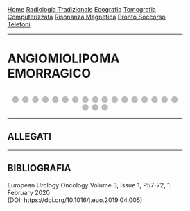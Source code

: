 <head>
<link rel="shortcut icon" type="image/x-icon" href="favicon.ico" />
<title>SL Rad Vademecum | CASEual Wednesday - Angiomiolipoma emorragico</title>
<style>
  * {
    box-sizing: border-box;
  }
  /* Slideshow container */
  .slideshow-container {
    max-width: 1000px;
    position: relative;
    margin: auto;
  }
  /* Hide the images by default */
  .mySlides {
    display: none;
  }
  /* Next & previous buttons */
  .prev,
  .next {
    cursor: pointer;
    position: absolute;
    top: 50%;
    width: auto;
    margin-top: -22px;
    padding: 16px;
    color: white;
    font-weight: bold;
    font-size: 18px;
    transition: 0.6s ease;
    border-radius: 0 3px 3px 0;
    user-select: none;
  }
  /* Position the "next button" to the right */
  .next {
    right: 0;
    border-radius: 3px 0 0 3px;
  }
  /* On hover, add a black background color with a little bit see-through */
  .prev:hover,
  .next:hover {
    background-color: rgba(0, 0, 0, 0.8);
  }
  /* Caption text */
  .text {
    color: #f2f2f2;
    font-size: 15px;
    padding: 8px 12px;
    position: absolute;
    bottom: 8px;
    width: 100%;
    text-align: center;
  }
  /* Number text (1/3 etc) */
  .numbertext {
    color: #f2f2f2;
    font-size: 12px;
    padding: 8px 12px;
    position: absolute;
    top: 0;
  }
  /* The dots/bullets/indicators */
  .dot {
    cursor: pointer;
    height: 15px;
    width: 15px;
    margin: 0 2px;
    background-color: #bbb;
    border-radius: 50%;
    display: inline-block;
    transition: background-color 0.6s ease;
  }
  .active,
  .dot:hover {
    background-color: #717171;
  }
  }
</style>
</head>

<body>
<div class="topnav">
  <a href="https://sl-rad.github.io/SL-Rad-Vademecum">Home</a>
  <a
    href="https://sl-rad.github.io/SL-Rad-Vademecum/radiologia_tradizionale.html"
    >Radiologia Tradizionale</a
  >
  <a href="https://sl-rad.github.io/SL-Rad-Vademecum/ecografia.html"
    >Ecografia</a
  >
  <a
    href="https://sl-rad.github.io/SL-Rad-Vademecum/tomografia_computerizzata.html"
    >Tomografia Computerizzata</a
  >
  <a href="https://sl-rad.github.io/SL-Rad-Vademecum/risonanza_magnetica.html"
    >Risonanza Magnetica</a
  >
  <a href="https://sl-rad.github.io/SL-Rad-Vademecum/pronto_soccorso.html"
    >Pronto Soccorso</a
  >
  <a href="https://sl-rad.github.io/SL-Rad-Vademecum/contatti.html"
    >Telefoni</a
  >
</div>

<hr>

<h1>ANGIOMIOLIPOMA EMORRAGICO</h1>

<!-- Slideshow container -->
<div class="slideshow-container">
  <!-- Full-width images with number and caption text -->
  <div class="mySlides fade">
    <div class="numbertext">1 / 20</div>
    <img src="angiomiolipoma_emorragico_(1).png" style="width: 100%" />
    <div class="text"></div>
  </div>

  <div class="mySlides fade">
    <div class="numbertext">2 / 20</div>
    <img src="angiomiolipoma_emorragico_(2).png" style="width: 100%" />
    <div class="text"></div>
  </div>

  <div class="mySlides fade">
    <div class="numbertext">3 / 20</div>
    <img src="angiomiolipoma_emorragico_(3).png" style="width: 100%" />
    <div class="text"></div>
  </div>

  <div class="mySlides fade">
    <div class="numbertext">4 / 20</div>
    <img src="angiomiolipoma_emorragico_(4).png" style="width: 100%" />
    <div class="text"></div>
  </div>

  <div class="mySlides fade">
    <div class="numbertext">5 / 20</div>
    <img src="angiomiolipoma_emorragico_(5).png" style="width: 100%" />
    <div class="text"></div>
  </div>

  <div class="mySlides fade">
    <div class="numbertext">6 / 20</div>
    <img src="angiomiolipoma_emorragico_(6).png" style="width: 100%" />
    <div class="text"></div>
  </div>

  <div class="mySlides fade">
    <div class="numbertext">7 / 20</div>
    <img src="angiomiolipoma_emorragico_(7).png" style="width: 100%" />
    <div class="text"></div>
  </div>

  <div class="mySlides fade">
    <div class="numbertext">8 / 20</div>
    <img src="angiomiolipoma_emorragico_(8).png" style="width: 100%" />
    <div class="text"></div>
  </div>

  <div class="mySlides fade">
    <div class="numbertext">9 / 20</div>
    <img src="angiomiolipoma_emorragico_(9).png" style="width: 100%" />
    <div class="text"></div>
  </div>

  <div class="mySlides fade">
    <div class="numbertext">10 / 20</div>
    <img src="angiomiolipoma_emorragico_(10).png" style="width: 100%" />
    <div class="text"></div>
  </div>

  <div class="mySlides fade">
    <div class="numbertext">11 / 20</div>
    <img src="angiomiolipoma_emorragico_(11).png" style="width: 100%" />
    <div class="text"></div>
  </div>

  <div class="mySlides fade">
    <div class="numbertext">12 / 20</div>
    <img src="angiomiolipoma_emorragico_(12).png" style="width: 100%" />
    <div class="text"></div>
  </div>

  <div class="mySlides fade">
    <div class="numbertext">13 / 20</div>
    <img src="angiomiolipoma_emorragico_(13).png" style="width: 100%" />
    <div class="text"></div>
  </div>

  <div class="mySlides fade">
    <div class="numbertext">14 / 20</div>
    <img src="angiomiolipoma_emorragico_(14).png" style="width: 100%" />
    <div class="text"></div>
  </div>

  <div class="mySlides fade">
    <div class="numbertext">15 / 20</div>
    <img src="angiomiolipoma_emorragico_(15).png" style="width: 100%" />
    <div class="text"></div>
  </div>

  <div class="mySlides fade">
    <div class="numbertext">16 / 20</div>
    <img src="angiomiolipoma_emorragico_(16).png" style="width: 100%" />
    <div class="text"></div>
  </div>

  <div class="mySlides fade">
    <div class="numbertext">17 / 20</div>
    <img src="angiomiolipoma_emorragico_(17).png" style="width: 100%" />
    <div class="text"></div>
  </div>

  <div class="mySlides fade">
    <div class="numbertext">18 / 20</div>
    <img src="angiomiolipoma_emorragico_(18).png" style="width: 100%" />
    <div class="text"></div>
  </div>

  <div class="mySlides fade">
    <div class="numbertext">19 / 20</div>
    <img src="angiomiolipoma_emorragico_(19).png" style="width: 100%" />
    <div class="text"></div>
  </div>

  <div class="mySlides fade">
    <div class="numbertext">20 / 20</div>
    <img src="angiomiolipoma_emorragico_(19).png" style="width: 100%" />
    <div class="text"></div>
  </div>
  <!-- Next and previous buttons -->
  <a class="prev" onclick="plusSlides(-1)">&#10094;</a>
  <a class="next" onclick="plusSlides(1)">&#10095;</a>
</div>
<br />

<!-- The dots/circles -->
<div style="text-align: center">
  <span class="dot" onclick="currentSlide(1)"></span>
  <span class="dot" onclick="currentSlide(2)"></span>
  <span class="dot" onclick="currentSlide(3)"></span>
  <span class="dot" onclick="currentSlide(4)"></span>
  <span class="dot" onclick="currentSlide(5)"></span>
  <span class="dot" onclick="currentSlide(6)"></span>
  <span class="dot" onclick="currentSlide(7)"></span>
  <span class="dot" onclick="currentSlide(8)"></span>
  <span class="dot" onclick="currentSlide(9)"></span>
  <span class="dot" onclick="currentSlide(10)"></span>
  <span class="dot" onclick="currentSlide(11)"></span>
  <span class="dot" onclick="currentSlide(12)"></span>
  <span class="dot" onclick="currentSlide(13)"></span>
  <span class="dot" onclick="currentSlide(14)"></span>
  <span class="dot" onclick="currentSlide(15)"></span>
  <span class="dot" onclick="currentSlide(16)"></span>
  <span class="dot" onclick="currentSlide(17)"></span>
  <span class="dot" onclick="currentSlide(18)"></span>
  <span class="dot" onclick="currentSlide(19)"></span>
  <span class="dot" onclick="currentSlide(20)"></span>
</div>

<hr>
<h2>ALLEGATI</h2>

<hr>
<h2> BIBLIOGRAFIA </h2>

<p>European Urology Oncology Volume 3, Issue 1, P57-72, 1. February 2020 <br>(DOI: https://doi.org/10.1016/j.euo.2019.04.005)</p>

<script>
  var slideIndex = 1;
  showSlides(slideIndex);

  // Next/previous controls
  function plusSlides(n) {
    showSlides((slideIndex += n));
  }

  // Thumbnail image controls
  function currentSlide(n) {
    showSlides((slideIndex = n));
  }

  function showSlides(n) {
    var i;
    var slides = document.getElementsByClassName("mySlides");
    var dots = document.getElementsByClassName("dot");
    if (n > slides.length) {
      slideIndex = 1;
    }
    if (n < 1) {
      slideIndex = slides.length;
    }
    for (i = 0; i < slides.length; i++) {
      slides[i].style.display = "none";
    }
    for (i = 0; i < dots.length; i++) {
      dots[i].className = dots[i].className.replace(" active", "");
    }
    slides[slideIndex - 1].style.display = "block";
    dots[slideIndex - 1].className += " active";
  }
</script>

</body>
